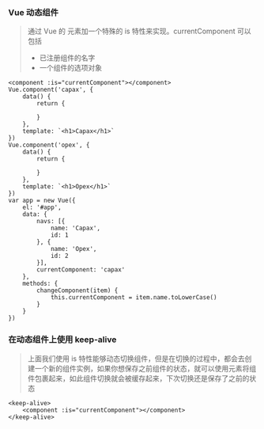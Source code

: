 ### Vue 动态组件

> 通过 Vue 的 <component> 元素加一个特殊的 is 特性来实现。currentComponent 可以包括
>
> - 已注册组件的名字
> - 一个组件的选项对象

```
<component :is="currentComponent"></component>
Vue.component('capax', {
    data() {
        return {

        }
    },
    template: `<h1>Capax</h1>`
})
Vue.component('opex', {
    data() {
        return {

        }
    },
    template: `<h1>Opex</h1>`
})
var app = new Vue({
    el: '#app',
    data: {
        navs: [{
            name: 'Capax',
            id: 1
        }, {
            name: 'Opex',
            id: 2
        }],
        currentComponent: 'capax'
    },
    methods: {
        changeComponent(item) {
            this.currentComponent = item.name.toLowerCase()
        }
    }
})
```

### 在动态组件上使用 keep-alive

> 上面我们使用 is 特性能够动态切换组件，但是在切换的过程中，都会去创建一个新的组件实例，如果你想保存之前组件的状态，就可以使用<keep-alive></keep-alive>元素将组件包裹起来，如此组件切换就会被缓存起来，下次切换还是保存了之前的状态

```
<keep-alive>
    <component :is="currentComponent"></component>
</keep-alive>
```
